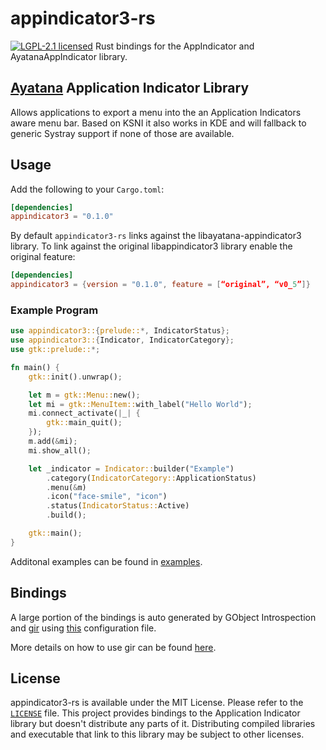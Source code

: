 # appindicator3-rs
[![LGPL-2.1 licensed](https://img.shields.io/badge/license-MIT-green)](./LICENSE)
Rust bindings for the AppIndicator and AyatanaAppIndicator library.

##  [Ayatana](https://ayatanaindicators.github.io/) Application Indicator Library

Allows applications to export a menu into the an Application
Indicators aware menu bar. Based on KSNI it also works in KDE and will
fallback to generic Systray support if none of those are available.

## Usage

Add the following to your `Cargo.toml`:

```toml
[dependencies]
appindicator3 = "0.1.0"
```

By default `appindicator3-rs` links against the libayatana-appindicator3 library. To link against the original libappindicator3 library enable the original feature:

```toml
[dependencies]
appindicator3 = {version = "0.1.0", feature = [“original”, “v0_5”]}

```

### Example Program

```rust
use appindicator3::{prelude::*, IndicatorStatus};
use appindicator3::{Indicator, IndicatorCategory};
use gtk::prelude::*;

fn main() {
    gtk::init().unwrap();

    let m = gtk::Menu::new();
    let mi = gtk::MenuItem::with_label("Hello World");
    mi.connect_activate(|_| {
        gtk::main_quit();
    });
    m.add(&mi);
    mi.show_all();

    let _indicator = Indicator::builder("Example")
        .category(IndicatorCategory::ApplicationStatus)
        .menu(&m)
        .icon("face-smile", "icon")
        .status(IndicatorStatus::Active)
        .build();

    gtk::main();
}
```

Additonal examples can be found in [examples](./examples).

## Bindings

A large portion of the bindings is auto generated by GObject Introspection and [gir](gir/) using [this](Gir.toml) configuration file.

More details on how to use gir can be found [here](https://gtk-rs.org/gir/book).

## License

appindicator3-rs is available under the MIT License. Please refer to the [`LICENSE`](LICENSE) file. 
This project provides bindings to the Application Indicator library but doesn't distribute any parts of it. Distributing compiled libraries and executable that link to this library may be subject to other licenses. 
